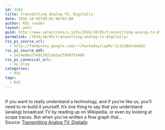 ```yaml
---
id: 2102
title: Transmitting Analog TV, Digitally
date: 2016-10-05T09:01:00+01:00
author: RSS reader
layout: post
guid: http://www.uelectronics.info/2016/10/05/transmitting-analog-tv-digitally/
permalink: /2016/10/05/transmitting-analog-tv-digitally/
rss_pi_source_url:
  - http://feedproxy.google.com/~r/hackaday/LgoM/~3/Jo3BUnv6eGU/
rss_pi_source_md5:
  - 1e14e6ba734912621ab1a2fdb0751460
rss_pi_canonical_url:
  - my_blog
categories:
  - RSS
tags:
  - RSS
---
```

&#013;  
If you want to really understand a technology, and if you’re like us, you’ll need to re-build it yourself. It’s one thing to say that you understand (analog) broadcast TV by reading up on Wikipedia, or even by looking at scope traces. But when you’ve written a flow graph that…&#013;  
Source: <a href="http://feedproxy.google.com/~r/hackaday/LgoM/~3/Jo3BUnv6eGU/" target="_blank">Transmitting Analog TV, Digitally</a>